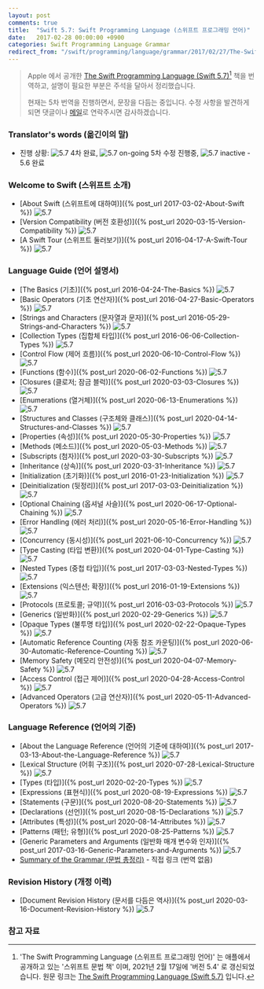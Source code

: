 ```yaml
---
layout: post
comments: true
title:  "Swift 5.7: Swift Programming Language (스위프트 프로그래밍 언어)"
date:   2017-02-28 00:00:00 +0900
categories: Swift Programming Language Grammar
redirect_from: "/swift/programming/language/grammar/2017/02/27/The-Swift-Programming-Language.html"
---
```


> Apple 에서 공개한 [The Swift Programming Language (Swift 5.7)](https://docs.swift.org/swift-book/)[^Swift] 책을 번역하고, 설명이 필요한 부분은 주석을 달아서 정리했습니다.
>
> 현재는 5차 번역을 진행하면서, 문장을 다듬는 중입니다. 수정 사항을 발견하게 되면 댓글이나 <a href="mailto:{{ site.email }}">메일</a>로 연락주시면 감사하겠습니다.

### Translator's words (옮긴이의 말)

* 진행 상황: ![5.7](https://img.shields.io/badge/-%205.5-success) 4차 완료, ![5.7 on-going](https://img.shields.io/badge/-%205.5-yellow) 5차 수정 진행중, ![5.7 inactive](https://img.shields.io/badge/-%205.5-inactive) - 5.6 완료

### Welcome to Swift (스위프트 소개)

* [About Swift (스위프트에 대하여)]({% post_url 2017-03-02-About-Swift %}) ![5.7](https://img.shields.io/badge/-%205.5-success)
* [Version Compatibility (버전 호환성)]({% post_url 2020-03-15-Version-Compatibility %}) ![5.7](https://img.shields.io/badge/-%205.5-success)
* [A Swift Tour (스위프트 둘러보기)]({% post_url 2016-04-17-A-Swift-Tour %}) ![5.7](https://img.shields.io/badge/-%205.5-success)

### Language Guide (언어 설명서)

* [The Basics (기초)]({% post_url 2016-04-24-The-Basics %}) ![5.7](https://img.shields.io/badge/-%205.5-success)
* [Basic Operators (기초 연산자)]({% post_url 2016-04-27-Basic-Operators %}) ![5.7](https://img.shields.io/badge/-%205.5-success)
* [Strings and Characters (문자열과 문자)]({% post_url 2016-05-29-Strings-and-Characters %}) ![5.7](https://img.shields.io/badge/-%205.5-success)
* [Collection Types (집합체 타입)]({% post_url 2016-06-06-Collection-Types %}) ![5.7](https://img.shields.io/badge/-%205.5-success)
* [Control Flow (제어 흐름)]({% post_url 2020-06-10-Control-Flow %}) ![5.7](https://img.shields.io/badge/-%205.5-success)
* [Functions (함수)]({% post_url 2020-06-02-Functions %}) ![5.7](https://img.shields.io/badge/-%205.5-success)
* [Closures (클로저; 잠금 블럭)]({% post_url 2020-03-03-Closures %}) ![5.7](https://img.shields.io/badge/-%205.5-success)
* [Enumerations (열거체)]({% post_url 2020-06-13-Enumerations %}) ![5.7](https://img.shields.io/badge/-%205.5-success)
* [Structures and Classes (구조체와 클래스)]({% post_url 2020-04-14-Structures-and-Classes %}) ![5.7](https://img.shields.io/badge/-%205.5-success)
* [Properties (속성)]({% post_url 2020-05-30-Properties %}) ![5.7](https://img.shields.io/badge/-%205.5-success)
* [Methods (메소드)]({% post_url 2020-05-03-Methods %}) ![5.7](https://img.shields.io/badge/-%205.5-success)
* [Subscripts (첨자)]({% post_url 2020-03-30-Subscripts %}) ![5.7](https://img.shields.io/badge/-%205.5-success)
* [Inheritance (상속)]({% post_url 2020-03-31-Inheritance %}) ![5.7](https://img.shields.io/badge/-%205.5-success)
* [Initialization (초기화)]({% post_url 2016-01-23-Initialization %}) ![5.7](https://img.shields.io/badge/-%205.5-success)
* [Deinitialization (뒷정리)]({% post_url 2017-03-03-Deinitialization %}) ![5.7](https://img.shields.io/badge/-%205.5-success)
* [Optional Chaining (옵셔널 사슬)]({% post_url 2020-06-17-Optional-Chaining %}) ![5.7](https://img.shields.io/badge/-%205.5-success)
* [Error Handling (에러 처리)]({% post_url 2020-05-16-Error-Handling %}) ![5.7](https://img.shields.io/badge/-%205.5-success)
* [Concurrency (동시성)]({% post_url 2021-06-10-Concurrency %}) ![5.7](https://img.shields.io/badge/-%205.5-success)
* [Type Casting (타입 변환)]({% post_url 2020-04-01-Type-Casting %}) ![5.7](https://img.shields.io/badge/-%205.5-success)
* [Nested Types (중첩 타입)]({% post_url 2017-03-03-Nested-Types %}) ![5.7](https://img.shields.io/badge/-%205.5-success)
* [Extensions (익스텐션; 확장)]({% post_url 2016-01-19-Extensions %}) ![5.7](https://img.shields.io/badge/-%205.5-success)
* [Protocols (프로토콜; 규약)]({% post_url 2016-03-03-Protocols %}) ![5.7](https://img.shields.io/badge/-%205.5-success)
* [Generics (일반화)]({% post_url 2020-02-29-Generics %}) ![5.7](https://img.shields.io/badge/-%205.5-success)
* [Opaque Types (불투명 타입)]({% post_url 2020-02-22-Opaque-Types %}) ![5.7](https://img.shields.io/badge/-%205.5-success)
* [Automatic Reference Counting (자동 참조 카운팅)]({% post_url 2020-06-30-Automatic-Reference-Counting %}) ![5.7](https://img.shields.io/badge/-%205.5-success)
* [Memory Safety (메모리 안전성)]({% post_url 2020-04-07-Memory-Safety %}) ![5.7](https://img.shields.io/badge/-%205.5-success)
* [Access Control (접근 제어)]({% post_url 2020-04-28-Access-Control %}) ![5.7](https://img.shields.io/badge/-%205.5-success)
* [Advanced Operators (고급 연산자)]({% post_url 2020-05-11-Advanced-Operators %}) ![5.7](https://img.shields.io/badge/-%205.5-success)

### Language Reference (언어의 기준)

* [About the Language Reference (언어의 기준에 대하여)]({% post_url 2017-03-13-About-the-Language-Reference %}) ![5.7](https://img.shields.io/badge/-%205.5-success)
* [Lexical Structure (어휘 구조)]({% post_url 2020-07-28-Lexical-Structure %}) ![5.7](https://img.shields.io/badge/-%205.5-success)
* [Types (타입)]({% post_url 2020-02-20-Types %}) ![5.7](https://img.shields.io/badge/-%205.5-success)
* [Expressions (표현식)]({% post_url 2020-08-19-Expressions %}) ![5.7](https://img.shields.io/badge/-%205.5-success)
* [Statements (구문)]({% post_url 2020-08-20-Statements %}) ![5.7](https://img.shields.io/badge/-%205.5-success)
* [Declarations (선언)]({% post_url 2020-08-15-Declarations %}) ![5.7](https://img.shields.io/badge/-%205.5-success)
* [Attributes (특성)]({% post_url 2020-08-14-Attributes %}) ![5.7](https://img.shields.io/badge/-%205.5-success)
* [Patterns (패턴; 유형)]({% post_url 2020-08-25-Patterns %}) ![5.7](https://img.shields.io/badge/-%205.5-success)
* [Generic Parameters and Arguments (일반화 매개 변수와 인자)]({% post_url 2017-03-16-Generic-Parameters-and-Arguments %}) ![5.7](https://img.shields.io/badge/-%205.5-success)
* [Summary of the Grammar (문법 총정리)](https://docs.swift.org/swift-book/ReferenceManual/zzSummaryOfTheGrammar.html#) - 직접 링크 (번역 없음)

### Revision History (개정 이력)

* [Document Revision History (문서를 다듬은 역사)]({% post_url 2020-03-16-Document-Revision-History %}) ![5.7](https://img.shields.io/badge/-%205.5-success)

### 참고 자료

[^Swift]: 'The Swift Programming Language (스위프트 프로그래밍 언어)' 는 애플에서 공개하고 있는 '스위프트 문법 책' 이며, 2021년 2월 17일에 '버전 5.4' 로 갱신되었습니다. 원문 링크는 [The Swift Programming Language (Swift 5.7)](https://docs.swift.org/swift-book/) 입니다.
